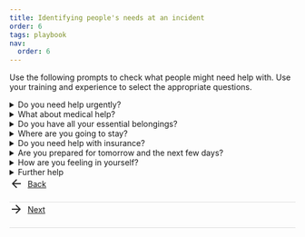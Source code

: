 ```yaml
---
title: Identifying people's needs at an incident
order: 6
tags: playbook
nav:
  order: 6
---
```


Use the following prompts to check what people might need help with. Use your training and experience to select the appropriate questions.

<details>
<summary>
Do you need help urgently?
</summary>
<ul>
<li>Is anyone from your household missing?</li>
<li>Does anyone from your household need assistance?</li>
<li>What's the most important thing we can do to help right now?</li>
</ul>
</details>

<details>
<summary>
What about medical help?
</summary>
<ul>
<li>Do you have any medical concerns that need attention now?</li>
<li>Does anyone else in your household have any medical concerns that need attention?</li>
</ul>
</details>

<details>
<summary>
Do you have all your essential belongings?</summary>
<ul>
<li>What documents and items do you have with you? For example do you have your phone, charger, money and medication?</li>
<li>Is there anything you need to collect from your property?</li>
<li>How urgently do you need these items? Do you take daily medication?</li>
<li>Make a list of essentials you'd want if the fire service can go into your home</li>
<li>If medication has been exposed to heat, you should confirm with a pharmacist whether it can still be used.</li>
<li>If you haven't got something essential, will you be able to buy or get a replacement?</li>
</ul>
</details>

<details>
<summary>
Where are you going to stay?</summary>
<ul>
<li>Have you been told when you can return to your property?</li>
<li>Do you and all the people from your household have a place to stay tonight?</li>
<li>If you're going to stay at a rest centre, have you registered with the local council?</li>
<li>Have you got anyone you can call for support for tonight?</li>
<li>Who is going to look after your pets?</li>
</details>

<details>
<summary>Do you need help with insurance?</summary>
<ul>
<li>Do you have home insurance?</li>
<li>Do you know your buildings insurance provider and how to contact them?</li>
<li>If you don't have insurance, do you want to try your local authority or the Housing Executive who can offer support with temporary accommodation?</li>
</details>

<details>
<summary>Are you prepared for tomorrow and the next few days?</summary>
<ul>
<li>Will you be okay for childcare, school uniforms or school lunch money?</li>
<li>Is there anyone you need to call?</li>
<li>Is there any organisation or facility you would like us to help you get in touch with?</li>
</details>

<details>
<summary>How are you feeling in yourself?</summary>
<ul>
<li>Would you like to talk to someone about how you're feeling?</li>
<li>Are you worried about anyone's physical or mental health or safety?</li>
</details>

<details>
<summary>Further help</summary>
<ul>
<li>Is there any additional information that you need?</li>
<li>Would you like our leaflet and feedback card?</li>
</details>

<style>
.backnext-link {
  display: flex;
  align-items: center;
}

.backnext-link {
    border-bottom: 1px solid #ddd;
    padding-bottom: 1.25rem;
}

.backnext-icon {
  width: 24px;
  height: 24px;
  fill: rgb(38, 38, 38); /* Use the color from the original inline style */
  margin-right: 8px; /* Adjust the spacing between the icon and text as needed */
}
</style>

<a href="/providing-assistance-at-an-incident" class="backnext-link">
  <svg viewBox="0 0 24 24" class="backnext-icon">
<path d="M12 4l1.41 1.41L7.83 11H20v2H7.83l5.58 5.59L12 20l-8-8 8-8z"></path>
  </svg>
  Back
</a>

<a href="/leaving-an-incident-and-post-deployment" class="backnext-link">
  <svg viewBox="0 0 24 24" class="backnext-icon">
    <path d="M12 4l-1.41 1.41L16.17 11H4v2h12.17l-5.58 5.59L12 20l8-8-8-8z"></path>
  </svg>
  Next
</a>
